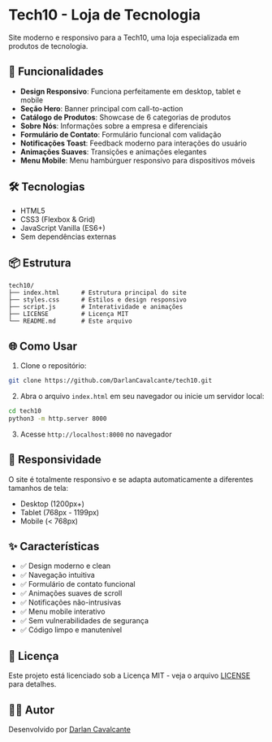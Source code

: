 # Tech10 - Loja de Tecnologia

Site moderno e responsivo para a Tech10, uma loja especializada em produtos de tecnologia.

## 🚀 Funcionalidades

- **Design Responsivo**: Funciona perfeitamente em desktop, tablet e mobile
- **Seção Hero**: Banner principal com call-to-action
- **Catálogo de Produtos**: Showcase de 6 categorias de produtos
- **Sobre Nós**: Informações sobre a empresa e diferenciais
- **Formulário de Contato**: Formulário funcional com validação
- **Notificações Toast**: Feedback moderno para interações do usuário
- **Animações Suaves**: Transições e animações elegantes
- **Menu Mobile**: Menu hambúrguer responsivo para dispositivos móveis

## 🛠️ Tecnologias

- HTML5
- CSS3 (Flexbox & Grid)
- JavaScript Vanilla (ES6+)
- Sem dependências externas

## 📦 Estrutura

```
tech10/
├── index.html      # Estrutura principal do site
├── styles.css      # Estilos e design responsivo
├── script.js       # Interatividade e animações
├── LICENSE         # Licença MIT
└── README.md       # Este arquivo
```

## 🌐 Como Usar

1. Clone o repositório:
```bash
git clone https://github.com/DarlanCavalcante/tech10.git
```

2. Abra o arquivo `index.html` em seu navegador ou inicie um servidor local:
```bash
cd tech10
python3 -m http.server 8000
```

3. Acesse `http://localhost:8000` no navegador

## 📱 Responsividade

O site é totalmente responsivo e se adapta automaticamente a diferentes tamanhos de tela:
- Desktop (1200px+)
- Tablet (768px - 1199px)
- Mobile (< 768px)

## ✨ Características

- ✅ Design moderno e clean
- ✅ Navegação intuitiva
- ✅ Formulário de contato funcional
- ✅ Animações suaves de scroll
- ✅ Notificações não-intrusivas
- ✅ Menu mobile interativo
- ✅ Sem vulnerabilidades de segurança
- ✅ Código limpo e manutenível

## 📄 Licença

Este projeto está licenciado sob a Licença MIT - veja o arquivo [LICENSE](LICENSE) para detalhes.

## 👨‍💻 Autor

Desenvolvido por [Darlan Cavalcante](https://github.com/DarlanCavalcante)